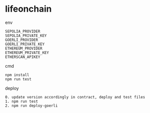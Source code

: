 # lifeonchain

env

```
SEPOLIA_PROVIDER
SEPOLIA_PRIVATE_KEY
GOERLI_PROVIDER
GOERLI_PRIVATE_KEY
ETHEREUM_PROVIDER
ETHEREUM_PRIVATE_KEY
ETHERSCAN_APIKEY
```

cmd

```shell
npm install
npm run test
```

deploy

```
0. update version accordingly in contract, deploy and test files
1. npm run test
2. npm run deploy-goerli
```
